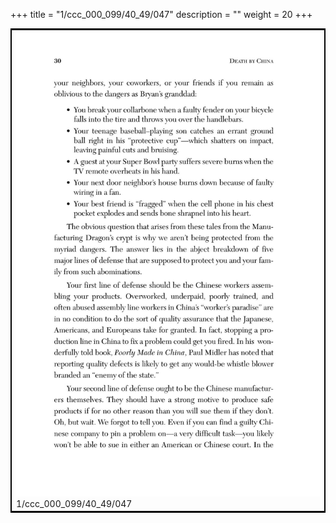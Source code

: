 +++
title = "1/ccc_000_099/40_49/047"
description = ""
weight = 20
+++

<table style="border:2px solid black;max-width:800px;max-height:800px;" 
><tr><td><img class="center-fit-jpg"
src="/jpg_/out_jpg_dbc_047.jpg"  >1/ccc_000_099/40_49/047</img></td></tr></table>